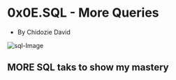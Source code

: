 # **0x0E.SQL - More Queries**
* By Chidozie David

![sql-Image](https://s3.amazonaws.com/intranet-projects-files/holbertonschool-higher-level_programming+/274/66988091.jpg)

## MORE SQL taks to show my mastery
